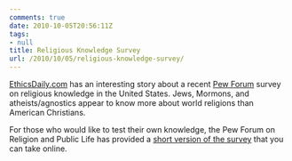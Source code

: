 ```yaml
---
comments: true
date: 2010-10-05T20:56:11Z
tags:
- null
title: Religious Knowledge Survey
url: /2010/10/05/religious-knowledge-survey/
---
```


<p><a href="http://www.ethicsdaily.com">EthicsDaily.com</a> has an interesting story about a recent <a href="http://pewforum.org/">Pew Forum</a> survey on religious knowledge in the United States. Jews, Mormons, and atheists/agnostics appear to know more about world religions than American Christians.</p>
<p>For those who would like to test their own knowledge, the Pew Forum on Religion and Public Life has provided a <a href="http://features.pewforum.org/quiz/us-religious-knowledge/">short version of the survey</a> that you can take online.</p>

